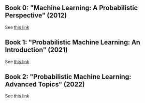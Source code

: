 


## Book 0: "Machine Learning: A Probabilistic Perspective" (2012)

See [this link](https://probml.github.io/pml-book/book0.html)

<!--
See [this link](https://probml.github.io/pml-book/pml0/book0.html)
-->

## Book 1: "Probabilistic Machine Learning: An Introduction" (2021)

See [this link](https://probml.github.io/pml-book/book1.html)


## Book 2: "Probabilistic Machine Learning: Advanced Topics" (2022)

See [this link](https://probml.github.io/pml-book/book2.html)



